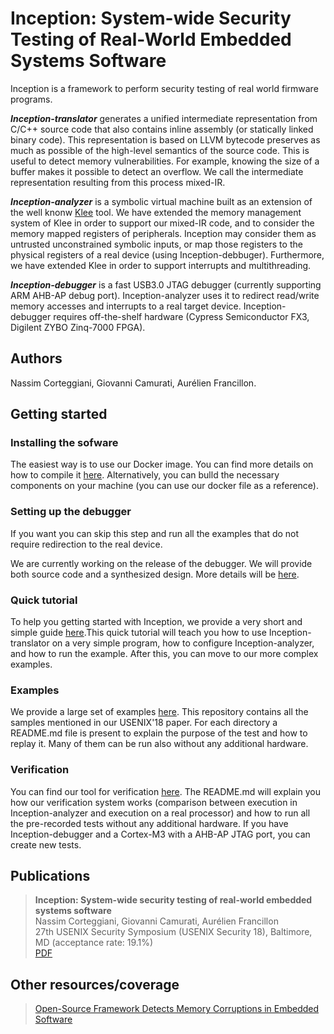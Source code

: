# Inception: System-wide Security Testing of Real-World Embedded Systems Software

Inception is a framework to perform security testing of real world firmware programs.

***Inception-translator*** generates a unified intermediate representation from C/C++ source code that also contains inline
assembly (or statically linked binary code). This representation is based on LLVM bytecode preserves as much as possible of the high-level semantics of the source code. This is useful to detect memory vulnerabilities. For example, knowing the size of a buffer makes it possible to detect an overflow. We call the intermediate representation resulting from this process mixed-IR.
 
***Inception-analyzer*** is a symbolic virtual machine built as an extension of the well knonw [Klee](https://klee.github.io/) tool. We have extended the memory management system of Klee in order to support our mixed-IR code, and to consider the memory mapped registers of peripherals. Inception may consider them as untrusted unconstrained symbolic inputs, or map those registers to the physical registers of a real device (using Inception-debbuger). Furthermore, we have extended Klee in order to support interrupts and multithreading.  

***Inception-debugger*** is a fast USB3.0 JTAG debugger (currently supporting ARM AHB-AP debug port). 
Inception-analyzer uses it to redirect read/write memory accesses and interrupts to a real target device.
Inception-debugger requires off-the-shelf hardware (Cypress Semiconductor FX3, Digilent ZYBO Zinq-7000 FPGA).

## Authors

Nassim Corteggiani, Giovanni Camurati, Aurélien Francillon.

## Getting started

### Installing the sofware

The easiest way is to use our Docker image. 
You can find more details on how to compile it [here](https://github.com/Inception-framework/docker).
Alternatively, you can bulld the necessary components on your machine (you can use our docker file as a reference). 

### Setting up the debugger

If you want you can skip this step and run all the examples that do not require redirection to the real device.

We are currently working on the release of the debugger. We will provide both source code and a synthesized design.
More details will be [here](https://github.com/Inception-framework/debugger).

### Quick tutorial

To help you getting started with Inception, we provide a very short and simple guide [here](https://github.com/Inception-framework/tutorial).This quick tutorial will teach you how to use Inception-translator on a very simple program, how to configure Inception-analyzer, and how to run the example. After this, you can move to our more complex examples.

### Examples

We provide a large set of examples [here](https://github.com/Inception-framework/usenix-samples).
This repository contains all the samples mentioned in our USENIX'18 paper. For each directory a README.md file is present to explain the purpose of the test and how to replay it. Many of them can be run also without any additional hardware.

### Verification

You can find our tool for verification [here](https://github.com/Inception-framework/verification). The README.md will explain you how our verification system works (comparison between execution in Inception-analyzer and execution on a real processor) and how to run all the pre-recorded tests without any additional hardware. If you have Inception-debugger and a Cortex-M3 with a AHB-AP JTAG port, you can create new tests.

## Publications

> **Inception: System-wide security testing of real-world embedded systems software**     
> Nassim Corteggiani, Giovanni Camurati, Aurélien Francillon   
> 27th USENIX Security Symposium (USENIX Security 18), Baltimore, MD (acceptance rate: 19.1%)  
> [PDF](http://s3.eurecom.fr/docs/usenixsec18_corteggiani.pdf)

## Other resources/coverage 

> [Open-Source Framework Detects Memory Corruptions in Embedded Software](https://www.maximintegrated.com/en/design/blog/open-source-framework.html)

